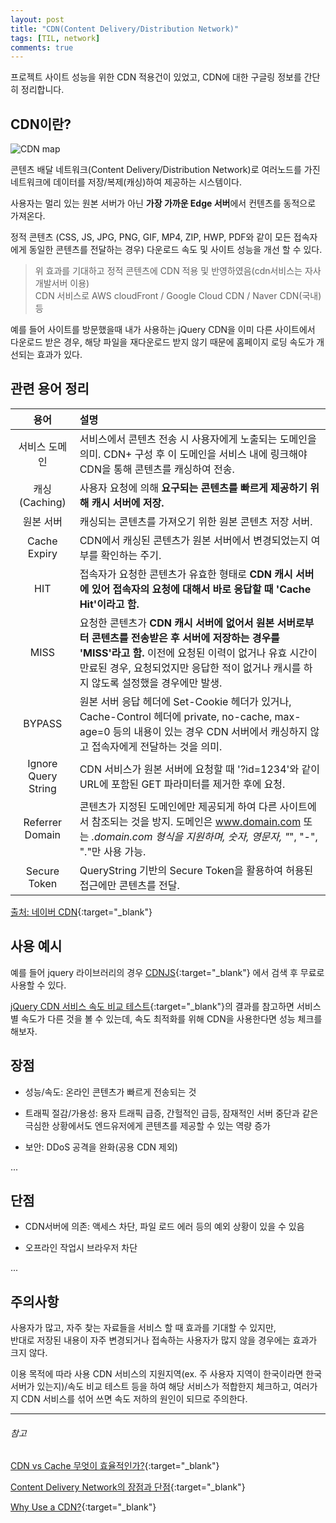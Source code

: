 ```yaml
---
layout: post
title: "CDN(Content Delivery/Distribution Network)"
tags: [TIL, network]
comments: true
---
```


프로젝트 사이트 성능을 위한 CDN 적용건이 있었고,
CDN에 대한 구글링 정보를 간단히 정리합니다.


## CDN이란?


![CDN map](https://www.innoscale.net/wp-content/uploads/2017/04/CDN-Users01.2.jpg)

콘텐츠 배달 네트워크(Content Delivery/Distribution Network)로 여러노드를 가진 네트워크에 데이터를 저장/복제(캐싱)하여 제공하는 시스템이다.

사용자는 멀리 있는 원본 서버가 아닌 **가장 가까운 Edge 서버**에서 컨텐츠를 동적으로 가져온다.

정적 콘텐츠 (CSS, JS, JPG, PNG, GIF, MP4, ZIP, HWP, PDF와 같이 모든 접속자에게 동일한 콘텐츠를 전달하는 경우) 다운로드 속도 및 사이트 성능을 개선 할 수 있다.

> 위 효과를 기대하고 정적 콘텐츠에 CDN 적용 및 반영하였음(cdn서비스는 자사개발서버 이용)  
> CDN 서비스로 AWS cloudFront / Google Cloud CDN / Naver CDN(국내) 등

예를 들어 사이트를 방문했을때 내가 사용하는 jQuery CDN을 이미 다른 사이트에서 다운로드 받은 경우, 
해당 파일을 재다운로드 받지 않기 때문에 홈페이지 로딩 속도가 개선되는 효과가 있다.

	

## 관련 용어 정리


| 용어 | 설명 |
|:-----:|:-----|
| 서비스 도메인 | 서비스에서 콘텐츠 전송 시 사용자에게 노출되는 도메인을 의미. CDN+ 구성 후 이 도메인을 서비스 내에 링크해야 CDN을 통해 콘텐츠를 캐싱하여 전송.| 
| 캐싱(Caching) | 사용자 요청에 의해 **요구되는 콘텐츠를 빠르게 제공하기 위해 캐시 서버에 저장.** |
| 원본 서버	| 캐싱되는 콘텐츠를 가져오기 위한 원본 콘텐츠 저장 서버. |
| Cache Expiry | CDN에서 캐싱된 콘텐츠가 원본 서버에서 변경되었는지 여부를 확인하는 주기. |
| HIT | 접속자가 요청한 콘텐츠가 유효한 형태로 **CDN 캐시 서버에 있어 접속자의 요청에 대해서 바로 응답할 때 'Cache Hit'이라고 함.** |
| MISS | 요청한 콘텐츠가 **CDN 캐시 서버에 없어서 원본 서버로부터 콘텐츠를 전송받은 후 서버에 저장하는 경우를 'MISS'라고 함.** 이전에 요청된 이력이 없거나 유효 시간이 만료된 경우, 요청되었지만 응답한 적이 없거나 캐시를 하지 않도록 설정했을 경우에만 발생.|
| BYPASS | 원본 서버 응답 헤더에 Set-Cookie 헤더가 있거나, Cache-Control 헤더에 private, no-cache, max-age=0 등의 내용이 있는 경우 CDN 서버에서 캐싱하지 않고 접속자에게 전달하는 것을 의미. |
| Ignore Query String | CDN 서비스가 원본 서버에 요청할 때 '?id=1234'와 같이 URL에 포함된 GET 파라미터를 제거한 후에 요청. |
| Referrer Domain | 콘텐츠가 지정된 도메인에만 제공되게 하여 다른 사이트에서 참조되는 것을 방지. 도메인은 www.domain.com 또는 *.domain.com 형식을 지원하며, 숫자, 영문자, "*", "-", "."만 사용 가능. |
| Secure Token | QueryString 기반의 Secure Token을 활용하여 허용된 접근에만 콘텐츠를 전달.|


[출처: 네이버 CDN](http://docs.ncloud.com/ko/networking/networking-8-1.html){:target="_blank"}

 

## 사용 예시

예를 들어 jquery 라이브러리의 경우 [CDNJS](https://cdnjs.com/){:target="_blank"} 에서 검색 후 무료로 사용할 수 있다.

[jQuery CDN 서비스 속도 비교 테스트](https://misol.kr/blog/2010){:target="_blank"}의 결과를 참고하면 서비스별 속도가 다른 것을 볼 수 있는데, 속도 최적화를 위해 CDN을 사용한다면 성능 체크를 해보자.

 

## 장점

- 성능/속도: 온라인 콘텐츠가 빠르게 전송되는 것

- 트래픽 절감/가용성: 용자 트래픽 급증, 간헐적인 급등, 잠재적인 서버 중단과 같은 극심한 상황에서도 엔드유저에게 콘텐츠를 제공할 수 있는 역량 증가

- 보안: DDoS 공격을 완화(공용 CDN 제외)

...

 

## 단점

- CDN서버에 의존: 액세스 차단, 파일 로드 에러 등의 예외 상황이 있을 수 있음

- 오프라인 작업시 브라우저 차단

...

 

## 주의사항

사용자가 많고, 자주 찾는 자료들을 서비스 할 때 효과를 기대할 수 있지만,  
반대로 저장된 내용이 자주 변경되거나 접속하는 사용자가 많지 않을 경우에는 효과가 크지 않다.

이용 목적에 따라 사용 CDN 서비스의 지원지역(ex. 주 사용자 지역이 한국이라면 한국 서버가 있는지)/속도 비교 테스트 등을 하여 해당 서비스가 적합한지 체크하고,
여러가지 CDN 서비스를 섞어 쓰면 속도 저하의 원인이 되므로 주의한다.

***
###### 참고
[CDN vs Cache 무엇이 효율적인가?](https://mygumi.tistory.com/67){:target="_blank"}

[Content Delivery Network의 장점과 단점](https://ohjongsung.io/2017/07/31/content-delivery-network%EC%9D%98-%EC%9E%A5%EC%A0%90%EA%B3%BC-%EB%8B%A8%EC%A0%90){:target="_blank"}

[Why Use a CDN?](https://www.keycdn.com/blog/why-use-a-cdn){:target="_blank"}